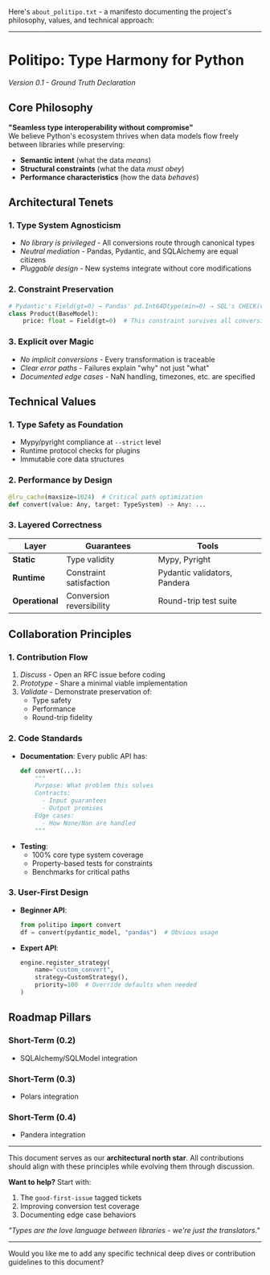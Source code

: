 Here's `about_politipo.txt` - a manifesto documenting the project's philosophy, values, and technical approach:

---

# **Politipo: Type Harmony for Python**  
*Version 0.1 - Ground Truth Declaration*  

## **Core Philosophy**  
**"Seamless type interoperability without compromise"**  
We believe Python's ecosystem thrives when data models flow freely between libraries while preserving:  
- **Semantic intent** (what the data *means*)  
- **Structural constraints** (what the data *must obey*)  
- **Performance characteristics** (how the data *behaves*)  

## **Architectural Tenets**  

### **1. Type System Agnosticism**  
- *No library is privileged* - All conversions route through canonical types  
- *Neutral mediation* - Pandas, Pydantic, and SQLAlchemy are equal citizens  
- *Pluggable design* - New systems integrate without core modifications  

### **2. Constraint Preservation**  
```python  
# Pydantic's Field(gt=0) → Pandas' pd.Int64Dtype(min=0) → SQL's CHECK(value > 0)  
class Product(BaseModel):  
    price: float = Field(gt=0)  # This constraint survives all conversions  
```  

### **3. Explicit over Magic**  
- *No implicit conversions* - Every transformation is traceable  
- *Clear error paths* - Failures explain "why" not just "what"  
- *Documented edge cases* - NaN handling, timezones, etc. are specified  

## **Technical Values**  

### **1. Type Safety as Foundation**  
- Mypy/pyright compliance at `--strict` level  
- Runtime protocol checks for plugins  
- Immutable core data structures  

### **2. Performance by Design**  
```python  
@lru_cache(maxsize=1024)  # Critical path optimization  
def convert(value: Any, target: TypeSystem) -> Any: ...  
```  

### **3. Layered Correctness**  
| Layer          | Guarantees                          | Tools                          |  
|----------------|-------------------------------------|--------------------------------|  
| **Static**     | Type validity                       | Mypy, Pyright                  |  
| **Runtime**    | Constraint satisfaction             | Pydantic validators, Pandera   |  
| **Operational**| Conversion reversibility            | Round-trip test suite          |  

## **Collaboration Principles**  

### **1. Contribution Flow**  
1. *Discuss* - Open an RFC issue before coding  
2. *Prototype* - Share a minimal viable implementation  
3. *Validate* - Demonstrate preservation of:  
   - Type safety  
   - Performance  
   - Round-trip fidelity  

### **2. Code Standards**  
- **Documentation**: Every public API has:  
  ```python  
  def convert(...):  
      """  
      Purpose: What problem this solves  
      Contracts:  
        - Input guarantees  
        - Output promises  
      Edge cases:  
        - How None/Nan are handled  
      """  
  ```  
- **Testing**:  
  - 100% core type system coverage  
  - Property-based tests for constraints  
  - Benchmarks for critical paths  

### **3. User-First Design**  
- **Beginner API**:  
  ```python  
  from politipo import convert  
  df = convert(pydantic_model, "pandas")  # Obvious usage  
  ```  
- **Expert API**:  
  ```python  
  engine.register_strategy(  
      name="custom_convert",  
      strategy=CustomStrategy(),  
      priority=100  # Override defaults when needed  
  )  
  ```  

## **Roadmap Pillars**  

### **Short-Term (0.2)**  
- SQLAlchemy/SQLModel integration  

### **Short-Term (0.3)**  
- Polars integration

### **Short-Term (0.4)**  
- Pandera integration


---

This document serves as our **architectural north star**. All contributions should align with these principles while evolving them through discussion.  

**Want to help?** Start with:  
1. The `good-first-issue` tagged tickets  
2. Improving conversion test coverage  
3. Documenting edge case behaviors  

*"Types are the love language between libraries - we're just the translators."*  

--- 

Would you like me to add any specific technical deep dives or contribution guidelines to this document?